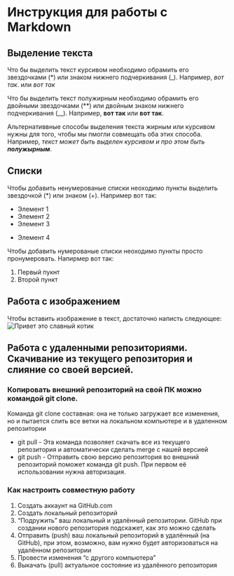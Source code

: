 # Инструкция для работы с Markdown

## Выделение текста

Что бы выделить текст курсивом необходимо обрамить его звездочками (*) или знаком нижнего подчеркивания (_). Например, *вот так*. или _вот так_

Что бы выделить текст полужирным необходимо обрамить его двойными звездочками (**) или двойным знаком нижнего подчеркивания (__). Например, **вот так** или __вот так__.

Альтернативвные способы выделения текста жирным или курсивом нужны для того, чтобы мы пмогли совмещать оба этих способа. Например, _текст может быть выделен курсивом и про этом быть **полужырным**_.

## Списки

Чтобы добавить ненумерованые списки неоходимо пункты выделить звездочкой (*) или знаком (+). Например вот так:

* Элемент 1
* Элемент 2
* Элемент 3
+ Элемент 4

Чтобы добавить нумерованые списки неоходимо пункты просто пронумеровать.
Напирмер вот так:
1. Первый пукнт
2. Второй пункт


## Работа с изображением

Чтобы вставить изображение в текст, достаточно написть следующее:
![Привет это славный котик](Cat.jpg)

## Работа с удаленными репозиториями. Скачивание из текущего репозитория и слияние со своей версией.

### Копировать внешний репозиторий на свой ПК можно командой git clone. 
Команда git clone составная: она не только
загружает все изменения, но и пытается слить
все ветки на локальном компьютере и в
удаленном репозитории

* git pull - Эта команда позволяет скачать все
из текущего репозитория и автоматически
сделать merge с нашей версией
* git push - Отправить свою версию репозитория во
внешний репозиторий поможет команда git
push. При первом её использовании нужна
авторизация.

### Как настроить совместную работу

1. Создать аккаунт на GitHub.com
2. Создать локальный репозиторий
3. “Подружить” ваш локальный и удалённый репозитории.
GitHub при создании нового репозитория подскажет, как это можно сделать
4. Отправить (push) ваш локальный репозиторий в удалённый (на GitHub), при этом, возможно,
вам нужно будет авторизоваться на удалённом репозитории
5. Провести изменения “с другого компьютера”
6. Выкачать (pull) актуальное состояние из удалённого репозитория